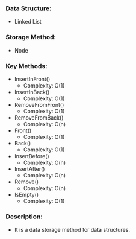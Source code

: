 ### Data Structure: 
+ Linked List
### Storage Method: 
+ Node
### Key Methods:
+ InsertInFront()  
	+ Complexity: O(1)
+ InsertInBack()
	+ Complexity: O(1)
+ RemoveFromFront()
	+ Complexity: O(1)
+ RemoveFromBack()
	+ Complexity: O(n)
+ Front()
	+ Complexity: O(1)
+ Back()
	+ Complexity: O(1)
+ InsertBefore()
	+ Complexity: O(n)
+ InsertAfter()
	+ Complexity: O(n)
+ Remove()
	+ Complexity: O(n)
+ IsEmpty() 
	+ Complexity: O(1)

### Description: 
+ It is a data storage method for data 
structures.
